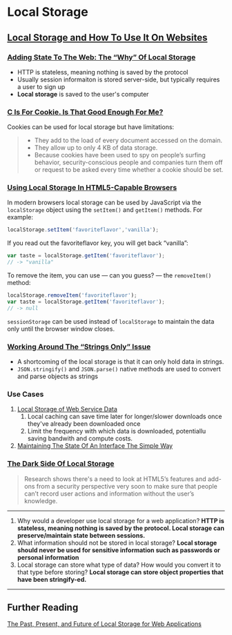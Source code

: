 # Local Storage

## [Local Storage and How To Use It On Websites](https://www.smashingmagazine.com/2010/10/local-storage-and-how-to-use-it/)

### [Adding State To The Web: The “Why” Of Local Storage](https://www.smashingmagazine.com/2010/10/local-storage-and-how-to-use-it/#adding-state-to-the-web-the-why-of-local-storage)

- HTTP is stateless, meaning nothing is saved by the protocol
- Usually session informaiton is stored server-side, but typically requires a user to sign up
- **Local storage** is saved to the user's computer

### [C Is For Cookie. Is That Good Enough For Me?](https://www.smashingmagazine.com/2010/10/local-storage-and-how-to-use-it/#c-is-for-cookie-is-that-good-enough-for-me)

Cookies can be used for local storage but have limitations:

> - They add to the load of every document accessed on the domain.
> - They allow up to only 4 KB of data storage.
> - Because cookies have been used to spy on people’s surfing behavior, security-conscious people and companies turn them off or request to be asked every time whether a cookie should be set.

### [Using Local Storage In HTML5-Capable Browsers](https://www.smashingmagazine.com/2010/10/local-storage-and-how-to-use-it/#using-local-storage-in-html5-capable-browsers)

In modern browsers local storage can be used by JavaScript via the `localStorage` object using the `setItem()` and `getItem()` methods. For example:

 ``` javascript
 localStorage.setItem('favoriteflavor','vanilla');
 ```

If you read out the favoriteflavor key, you will get back “vanilla”:

``` javascript
var taste = localStorage.getItem('favoriteflavor');
// -> "vanilla"
```

To remove the item, you can use — can you guess? — the `removeItem()` method:

 ``` javascript
localStorage.removeItem('favoriteflavor');
var taste = localStorage.getItem('favoriteflavor');
// -> null
 ```

`sessionStorage` can be used instead of `localStorage` to maintain the data only until the browser window closes.

### [Working Around The “Strings Only” Issue](https://www.smashingmagazine.com/2010/10/local-storage-and-how-to-use-it/#working-around-the-strings-only-issue)

- A shortcoming of the local storage is that it can only hold data in strings.
- `JSON.stringify()` and `JSON.parse()` native methods are used to convert and parse objects as strings

### Use Cases

1. [Local Storage of Web Service Data](https://www.smashingmagazine.com/2010/10/local-storage-and-how-to-use-it/#use-case-1-local-storage-of-web-service-data)
    1. Local caching can save time later for longer/slower downloads once they've already been downloaded once
    2. Limit the frequency with which data is downloaded, potentiallu saving bandwith and compute costs.
2. [Maintaining The State Of An Interface The Simple Way](https://www.smashingmagazine.com/2010/10/local-storage-and-how-to-use-it/#use-case-2-maintaining-the-state-of-an-interface-the-simple-way)

### [The Dark Side Of Local Storage](https://www.smashingmagazine.com/2010/10/local-storage-and-how-to-use-it/#the-dark-side-of-local-storage)

> Research shows there's a need to look at HTML5’s features and add-ons from a security perspective very soon to make sure that people can’t record user actions and information without the user’s knowledge.

---

1. Why would a developer use local storage for a web application? **HTTP is stateless, meaning nothing is saved by the protocol. Local storage can preserve/maintain state between sessions.**
2. What information should not be stored in local storage? **Local storage should never be used for sensitive information such as passwords or personal information**
3. Local storage can store what type of data? How would you convert it to that type before storing? **Local storage can store object properties that have been stringify-ed.**

---

## Further Reading

[The Past, Present, and Future of Local Storage for Web Applications](http://diveinto.html5doctor.com/storage.html)
